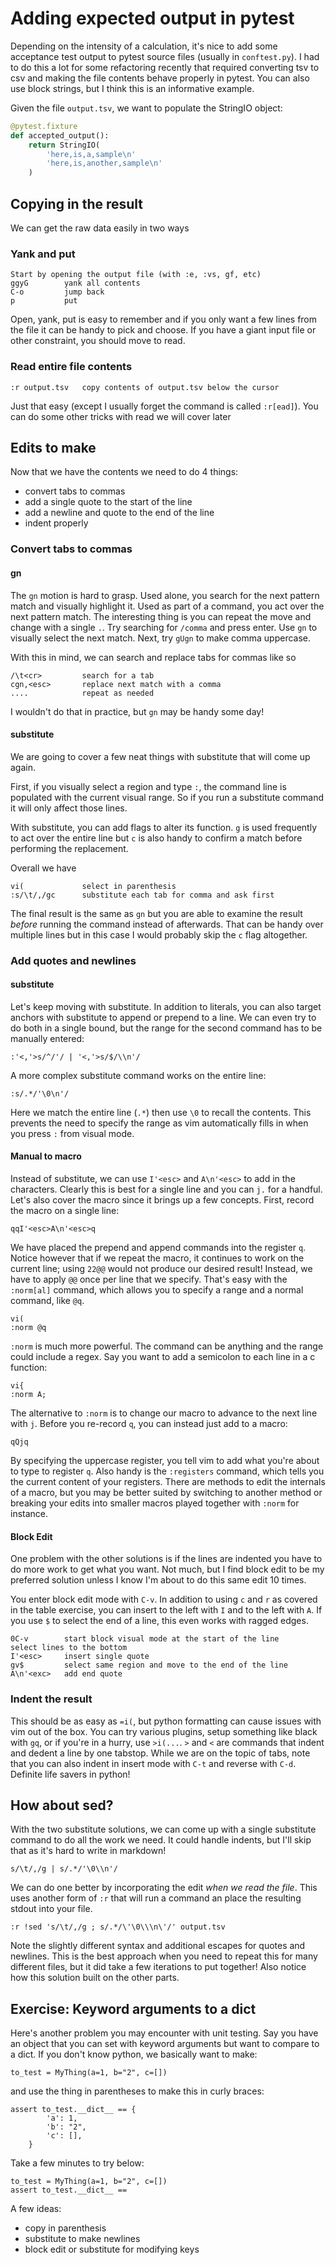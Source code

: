 # Adding expected output in pytest

Depending on the intensity of a calculation, it's nice to add some acceptance
test output to pytest source files (usually in `conftest.py`).  I had to do
this a lot for some refactoring recently that required converting tsv to csv
and making the file contents behave properly in pytest.  You can also use
block strings, but I think this is an informative example.

Given the file `output.tsv`, we want to populate the StringIO object:
```python
@pytest.fixture
def accepted_output():
    return StringIO(
        'here,is,a,sample\n'
        'here,is,another,sample\n'
    )
```

## Copying in the result
We can get the raw data easily in two ways

### Yank and put
```
Start by opening the output file (with :e, :vs, gf, etc)
ggyG        yank all contents
C-o         jump back
p           put
```
Open, yank, put is easy to remember and if you only want a few lines from the
file it can be handy to pick and choose.  If you have a giant input file or
other constraint, you should move to read.

### Read entire file contents
```
:r output.tsv   copy contents of output.tsv below the cursor
```
Just that easy (except I usually forget the command is called `:r[ead]`).
You can do some other tricks with read we will cover later

## Edits to make
Now that we have the contents we need to do 4 things:
 - convert tabs to commas
 - add a single quote to the start of the line
 - add a newline and quote to the end of the line
 - indent properly

### Convert tabs to commas

#### gn
The `gn` motion is hard to grasp.  Used alone, you search for the next pattern
match and visually highlight it.  Used as part of a command, you act over the
next pattern match.  The interesting thing is you can repeat the move and change
with a single `.`.  Try searching for `/comma` and press enter.  Use `gn` to
visually select the next match.  Next, try `gUgn` to make comma uppercase.

With this in mind, we can search and replace tabs for commas like so
```
/\t<cr>         search for a tab
cgn,<esc>       replace next match with a comma
....            repeat as needed
```

I wouldn't do that in practice, but `gn` may be handy some day!

#### substitute
We are going to cover a few neat things with substitute that will come up again.

First, if you visually select a region and type `:`, the command line is populated
with the current visual range.  So if you run a substitute command it will only
affect those lines.

With substitute, you can add flags to alter its function.  `g` is used frequently
to act over the entire line but `c` is also handy to confirm a match before
performing the replacement.

Overall we have
```
vi(             select in parenthesis
:s/\t/,/gc      substitute each tab for comma and ask first
```
The final result is the same as `gn` but you are able to examine the result
*before* running the command instead of afterwards.  That can be handy over
multiple lines but in this case I would probably skip the `c` flag altogether.

### Add quotes and newlines
#### substitute
Let's keep moving with substitute.  In addition to literals, you can also target
anchors with substitute to append or prepend to a line.  We can even try to do both in
a single bound, but the range for the second command has to be manually entered:
```
:'<,'>s/^/'/ | '<,'>s/$/\\n'/
```
A more complex substitute command works on the entire line:
```
:s/.*/'\0\n'/
```
Here we match the entire line (`.*`) then use `\0` to recall the contents.  This
prevents the need to specify the range as vim automatically fills in when you
press `:` from visual mode.

#### Manual to macro
Instead of substitute, we can use `I'<esc>` and `A\n'<esc>` to add in the characters.
Clearly this is best for a single line and you can `j.` for a handful.  Let's
also cover the macro since it brings up a few concepts.  First, record the
macro on a single line:
```
qqI'<esc>A\n'<esc>q
```
We have placed the prepend and append commands into the register `q`.  Notice
however that if we repeat the macro, it continues to work on the current line;
using `22@@` would not produce our desired result!  Instead, we have to apply
`@@` once per line that we specify.  That's easy with the `:norm[al]` command,
which allows you to specify a range and a normal command, like `@q`.
```
vi(
:norm @q
```
`:norm` is much more powerful.  The command can be anything and the range could
include a regex.  Say you want to add a semicolon to each line in a c function:
```
vi{
:norm A;
```

The alternative to `:norm` is to change our macro to advance to the next line
with `j`.  Before you re-record `q`, you can instead just add to a macro:
```
qQjq
```
By specifying the uppercase register, you tell vim to add what you're about to
type to register `q`.  Also handy is the `:registers` command, which tells you
the current content of your registers.  There are methods to edit the internals
of a macro, but you may be better suited by switching to another method or
breaking your edits into smaller macros played together with `:norm` for instance.

#### Block Edit
One problem with the other solutions is if the lines are indented you have to
do more work to get what you want.  Not much, but I find block edit to be my
preferred solution unless I know I'm about to do this same edit 10 times.

You enter block edit mode with `C-v`.  In addition to using `c` and `r` as covered
in the table exercise, you can insert to the left with `I` and to the left with
`A`.  If you use `$` to select the end of a line, this even works with ragged edges.
```
0C-v        start block visual mode at the start of the line
select lines to the bottom
I'<esc>     insert single quote
gv$         select same region and move to the end of the line
A\n'<exc>   add end quote
```

### Indent the result
This should be as easy as `=i(`, but python formatting can cause issues with
vim out of the box.  You can try various plugins, setup something like black
with `gq`, or if you're in a hurry, use `>i(...`.  `>` and `<` are commands that
indent and dedent a line by one tabstop.  While we are on the topic of tabs,
note that you can also indent in insert mode with `C-t` and reverse with `C-d`.
Definite life savers in python!

## How about sed?
With the two substitute solutions, we can come up with a single substitute
command to do all the work we need.  It could handle indents, but I'll skip
that as it's hard to write in markdown!
```
s/\t/,/g | s/.*/'\0\\n'/
```

We can do one better by incorporating the edit *when we read the file*.  This
uses another form of `:r` that will run a command an place the resulting
stdout into your file.

```
:r !sed 's/\t/,/g ; s/.*/\'\0\\\n\'/' output.tsv
```
Note the slightly different syntax and additional escapes for quotes and newlines.
This is the best approach when you need to repeat this for many different files,
but it did take a few iterations to put together!  Also notice how this solution
built on the other parts.


## Exercise: Keyword arguments to a dict
Here's another problem you may encounter with unit testing.  Say you have an
object that you can set with keyword arguments but want to compare to a dict.
If you don't know python, we basically want to make:
```
to_test = MyThing(a=1, b="2", c=[])
```
and use the thing in parentheses to make this in curly braces:
```
assert to_test.__dict__ == {
        'a': 1,
        'b': "2",
        'c': [],
    }
```

Take a few minutes to try below:
```
to_test = MyThing(a=1, b="2", c=[])
assert to_test.__dict__ ==
```
A few ideas:
 - copy in parenthesis
 - substitute to make newlines
 - block edit or substitute for modifying keys
